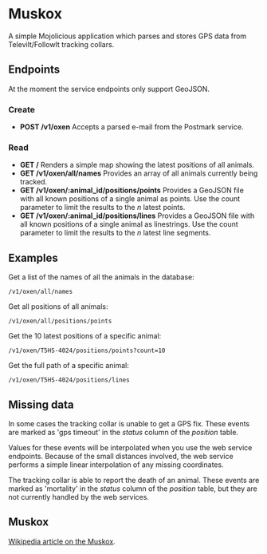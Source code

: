 Muskox
======

A simple Mojolicious application which parses and stores GPS data from Televilt/FollowIt tracking collars.


Endpoints
---------

At the moment the service endpoints only support GeoJSON.

### Create

* **POST /v1/oxen** Accepts a parsed e-mail from the Postmark service.

### Read

* **GET /** Renders a simple map showing the latest positions of all animals.
* **GET /v1/oxen/all/names** Provides an array of all animals currently being tracked.
* **GET /v1/oxen/:animal_id/positions/points** Provides a GeoJSON file with all known positions of a single animal as points. Use the count parameter to limit the results to the *n* latest points.
* **GET /v1/oxen/:animal_id/positions/lines** Provides a GeoJSON file with all known positions of a single animal as linestrings. Use the count parameter to limit the results to the *n* latest line segments.


Examples
--------

Get a list of the names of all the animals in the database:

    /v1/oxen/all/names

Get all positions of all animals:

    /v1/oxen/all/positions/points

Get the 10 latest positions of a specific animal:

    /v1/oxen/T5HS-4024/positions/points?count=10

Get the full path of a specific animal:

    /v1/oxen/T5HS-4024/positions/lines


Missing data
------------

In some cases the tracking collar is unable to get a GPS fix. These events are marked as 'gps timeout' in the *status* column of the *position* table.

Values for these events will be interpolated when you use the web service endpoints. Because of the small distances involved, the web service performs a simple linear interpolation of any missing coordinates.

The tracking collar is able to report the death of an animal. These events are marked as 'mortality' in the *status* column of the *position* table, but they are not currently handled by the web services.


Muskox
------

[Wikipedia article on the Muskox](http://en.wikipedia.org/wiki/Muskox).
